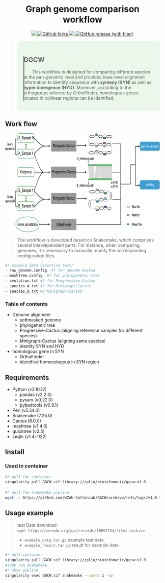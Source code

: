 <h1 align="center">Graph genome comparison workflow</h1>
<div align="center">
    <a href="https://github.com/HZAU-CottonLab/GGCW/stargazers">
        <img src="https://img.shields.io/github/stars/HZAU-CottonLab/GGCW.svg" />
    </a>
    <a href="https://github.com/HZAU-CottonLab/GGCW/fork" target="_blank">
        <img alt="GitHub forks" src="https://img.shields.io/github/forks/HZAU-CottonLab/GGCW?color=eb6ea5">
    </a>
    <a href="https://cloud.sylabs.io/library/zpliu/bioinfomatic/ggcw" target="_blank">
        <img src="https://img.shields.io/badge/container-singularity-green" />
    </a>
    <a href="https://github.com/HZAU-CottonLab/GGCW/releases" target="_blank">
        <img alt="GitHub release (with filter)" src="https://img.shields.io/github/v/release/HZAU-CottonLab/GGCW">
    </a>
</div>

<blockquote>
    <div style="background-color: #eaf7ea; border-radius: 10px; padding: 20px; position: relative;">
    <div style="position: relative;">
        <div style="position: absolute;top: 0;bottom: 0;left: 0;width: 2px;background-color: #000000;"></div>
        <h2>GGCW</h2>
        <div style="text-indent: 2em;">
            <p>
                This workflow is designed for comparing different species at the pan-genomic level and provides base-level alignment information to identify sequence with <strong>synteny (SYN) </strong>as well as <strong>hyper divergence (HYD)</strong>. Moreover, according to the orthogroups inferred by OrthoFinder, homologous genes located in collinear regions can be identified.
            </p>
        </div>
    </div>
    </div>
</blockquote>

## Work flow
<div align="center">
    <img src="asset/workflow.png" height="320"/>
</div>

> The workflow is developed based on Snakemake, which comprises several interdependent parts. For instance, when comparing genomes, it is necessary to manually modify the corresponding configuration files.
```bash
#? example data direction test/
- raw_genome.config  #? for genome masked
- mashTree.config  #? for phylogenetic tree
- evolution.txt #? for Progressive-Cactus
- species_A.txt #? for Minigraph-Cactus
- species_B.txt #? Minigraph-Cactus
```

### Table of contents

- Genome alignment
    - softmasked genome
    - phylogenetic tree
    - Progressive-Cactus (aligning reference samples for different species)
    - Minigraph-Cactus (aligning same species)
    - identity SYN and HYD
-   homologous gene in SYN
    - OrthoFinder
    - identified homoeologous in SYN region

## Requirements

- Python (v3.10.12)
    - pandas (v2.2.0)
    - pysam (v0.22.0)
    - pybedtools (v0.9.1)
- Perl (v5.34.0)
- Snakemake (7.25.0)
- Cactus (6.0.0)
- mashtree (v1.4.6)
- quicktree (v2.5)
- seqtk (v1.4-r122)


## Install

### Used in container 
```bash
#* pull the container
singularity pull GGCW.sif library://zpliu/bioinfomatic/ggcw:v1.0

#* pull the Snakemake pipline
wget -c https://github.com/HZAU-CottonLab/GGCW/archive/refs/tags/v1.0.tar.gz
```


## Usage example

> test Data download </br>
> `wget https://zenodo.org/api/records/10697234/files-archive`
> + `example_data.tar.gz`  example test data 
> + `example_result.tar.gz` result for example data 

```bash
#* pull container
singularity pull GGCW.sif library://zpliu/bioinfomatic/ggcw:v1.0
#TODO run snakemake
#* show pipline
singularity exec GGCW.sif snakemake --cores 1 -np 
```


